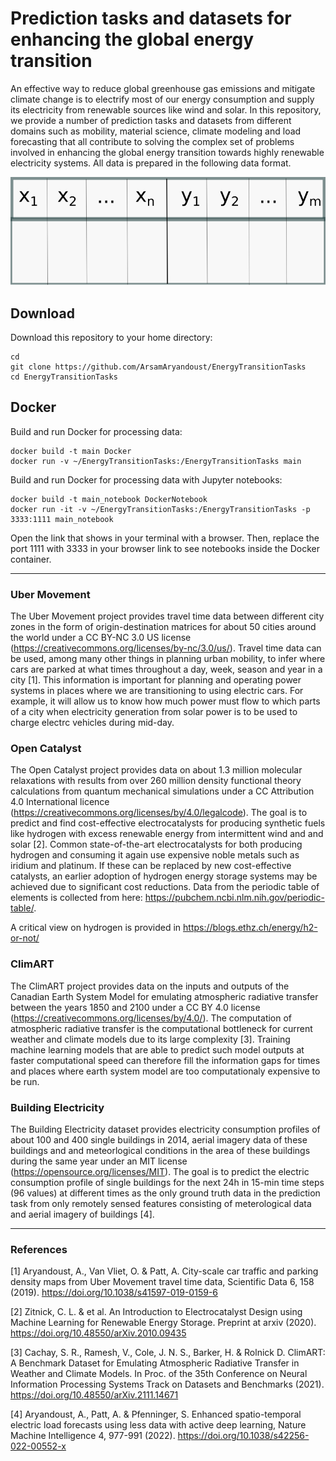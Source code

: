 # Prediction tasks and datasets for enhancing the global energy transition

An effective way to reduce global greenhouse gas emissions and mitigate climate 
change is to electrify most of our energy consumption and supply its electricity 
from renewable sources like wind and solar. In this repository, we provide a number 
of prediction tasks and datasets from different domains such as mobility, material 
science, climate modeling and load forecasting that all contribute to solving the 
complex set of problems involved in enhancing the global energy transition towards 
highly renewable electricity systems. All data is prepared in the following data
format.

<img src="/figures/data_format.png" />

## Download

Download this repository to your home directory:

```
cd 
git clone https://github.com/ArsamAryandoust/EnergyTransitionTasks
cd EnergyTransitionTasks
```

## Docker

Build and run Docker for processing data:

```
docker build -t main Docker
docker run -v ~/EnergyTransitionTasks:/EnergyTransitionTasks main
```

Build and run Docker for processing data with Jupyter notebooks:

```
docker build -t main_notebook DockerNotebook
docker run -it -v ~/EnergyTransitionTasks:/EnergyTransitionTasks -p 3333:1111 main_notebook
```

Open the link that shows in your terminal with a browser. Then, replace the port 
1111 with 3333 in your browser link to see notebooks inside the Docker container.

---



### Uber Movement

The Uber Movement project provides travel time data between different city zones
in the form of origin-destination matrices for about 50 cities around the world 
under a CC BY-NC 3.0 US license (https://creativecommons.org/licenses/by-nc/3.0/us/). 
Travel time data can be used, among many other things in planning urban mobility, 
to infer where cars are parked at what times throughout a day, week, season and 
year in a city [1]. This information is important for planning and operating power 
systems in places where we are transitioning to using electric cars. For example, 
it will allow us to know how much power must flow to which parts of a city when 
electricity generation from solar power is to be used to charge electrc vehicles 
during mid-day.


### Open Catalyst

The Open Catalyst project provides data on about 1.3 million molecular relaxations
with results from over 260 million density functional theory calculations from
quantum mechanical simulations under a CC Attribution 4.0 International licence
(https://creativecommons.org/licenses/by/4.0/legalcode). The goal is to predict 
and find cost-effective electrocatalysts for producing synthetic fuels like 
hydrogen with excess renewable energy from intermittent wind and and solar [2]. 
Common state-of-the-art electrocatalysts for both producing hydrogen and consuming
it again use expensive noble metals such as iridium and platinum. If these can be
replaced by new cost-effective catalysts, an earlier adoption of hydrogen energy
storage systems may be achieved due to significant cost reductions. Data from the
periodic table of elements is collected from here: https://pubchem.ncbi.nlm.nih.gov/periodic-table/.

A critical view on hydrogen is provided in https://blogs.ethz.ch/energy/h2-or-not/

### ClimART

The ClimART project provides data on the inputs and outputs of the Canadian Earth
System Model for emulating atmospheric radiative transfer between the years 1850 
and 2100 under a CC BY 4.0 license (https://creativecommons.org/licenses/by/4.0/).
The computation of atmospheric radiative transfer is the computational bottleneck 
for current weather and climate models due to its large complexity [3]. Training
machine learning models that are able to predict such model outputs at faster 
computational speed can therefore fill the information gaps for times and places
where earth system model are too computationaly expensive to be run.


### Building Electricity

The Building Electricity dataset provides electricity consumption profiles of about 
100 and 400 single buildings in 2014, aerial imagery data of these buildings and
and meteorlogical conditions in the area of these buildings during the same year
under an MIT license (https://opensource.org/licenses/MIT). The goal is to predict
the electric consumption profile of single buildings for the next 24h in 15-min
time steps (96 values) at different times as the only ground truth data in the 
prediction task from only remotely sensed features consisting of meterological data
and aerial imagery of buildings [4].


---

### References

[1] Aryandoust, A., Van Vliet, O. & Patt, A. City-scale car traffic and parking 
density maps from Uber Movement travel time data, Scientific Data 6, 158 (2019). 
https://doi.org/10.1038/s41597-019-0159-6

[2] Zitnick, C. L. & et al. An Introduction to Electrocatalyst Design using Machine 
Learning for Renewable Energy Storage. Preprint at arxiv (2020).
https://doi.org/10.48550/arXiv.2010.09435

[3] Cachay, S. R., Ramesh, V., Cole, J. N. S., Barker, H. & Rolnick D. ClimART:
A Benchmark Dataset for Emulating Atmospheric Radiative Transfer in Weather and 
Climate Models. In Proc. of the 35th Conference on Neural Information Processing 
Systems Track on Datasets and Benchmarks (2021). https://doi.org/10.48550/arXiv.2111.14671

[4] Aryandoust, A., Patt, A. & Pfenninger, S. Enhanced spatio-temporal electric 
load forecasts using less data with active deep learning, Nature Machine 
Intelligence 4, 977-991 (2022). https://doi.org/10.1038/s42256-022-00552-x

